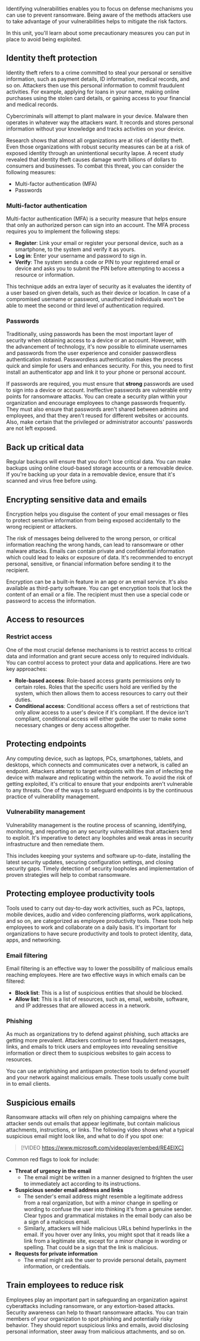 Identifying vulnerabilities enables you to focus on defense mechanisms you can use to prevent ransomware. Being aware of the methods attackers use to take advantage of your vulnerabilities helps to mitigate the risk factors.

In this unit, you'll learn about some precautionary measures you can put in place to avoid being exploited.

## Identity theft protection

Identity theft refers to a crime committed to steal your personal or sensitive information, such as payment details, ID information, medical records, and so on. Attackers then use this personal information to commit fraudulent activities. For example, applying for loans in your name, making online purchases using the stolen card details, or gaining access to your financial and medical records.

Cybercriminals will attempt to plant malware in your device. Malware then operates in whatever way the attackers want. It records and stores personal information without your knowledge and tracks activities on your device.

Research shows that almost all organizations are at risk of identity theft. Even those organizations with robust security measures can be at a risk of exposed identity through an unintentional security lapse. A recent study revealed that identity theft causes damage worth billions of dollars to consumers and businesses. To combat this threat, you can consider the following measures:

- Multi-factor authentication (MFA)
- Passwords

### Multi-factor authentication

Multi-factor authentication (MFA) is a security measure that helps ensure that only an authorized person can sign into an account. The MFA process requires you to implement the following steps:

- **Register**: Link your email or register your personal device, such as a smartphone, to the system and verify it as yours.
- **Log in**: Enter your username and password to sign in.
- **Verify**: The system sends a code or PIN to your registered email or device and asks you to submit the PIN before attempting to access a resource or information.

This technique adds an extra layer of security as it evaluates the identity of a user based on given details, such as their device or location. In case of a compromised username or password, unauthorized individuals won't be able to meet the second or third level of authentication required.

### Passwords

Traditionally, using passwords has been the most important layer of security when obtaining access to a device or an account. However, with the advancement of technology, it's now possible to eliminate usernames and passwords from the user experience and consider passwordless authentication instead. Passwordless authentication makes the process quick and simple for users and enhances security. For this, you need to first install an authenticator app and link it to your phone or personal account.

If passwords are required, you must ensure that **strong** passwords are used to sign into a device or account. Ineffective passwords are vulnerable entry points for ransomware attacks. You can create a security plan within your organization and encourage employees to change passwords frequently. They must also ensure that passwords aren't shared between admins and employees, and that they aren't reused for different websites or accounts. Also, make certain that the privileged or administrator accounts' passwords are not left exposed.

## Back up critical data

Regular backups will ensure that you don't lose critical data. You can make backups using online cloud-based storage accounts or a removable device. If you're backing up your data in a removable device, ensure that it's scanned and virus free before using.

## Encrypting sensitive data and emails

Encryption helps you disguise the content of your email messages or files to protect sensitive information from being exposed accidentally to the wrong recipient or attackers.

The risk of messages being delivered to the wrong person, or critical information reaching the wrong hands, can lead to ransomware or other malware attacks. Emails can contain private and confidential information which could lead to leaks or exposure of data. It's recommended to encrypt personal, sensitive, or financial information before sending it to the recipient.

Encryption can be a built-in feature in an app or an email service. It's also available as third-party software. You can get encryption tools that lock the content of an email or a file. The recipient must then use a special code or password to access the information.

## Access to resources

### Restrict access

One of the most crucial defense mechanisms is to restrict access to critical data and information and grant secure access only to required individuals. You can control access to protect your data and applications. Here are two key approaches:

- **Role-based access**: Role-based access grants permissions only to certain roles. Roles that the specific users hold are verified by the system, which then allows them to access resources to carry out their duties.
- **Conditional access**: Conditional access offers a set of restrictions that only allow access to a user's device if it's compliant. If the device isn't compliant, conditional access will either guide the user to make some necessary changes or deny access altogether.

## Protecting endpoints

Any computing device, such as laptops, PCs, smartphones, tablets, and desktops, which connects and communicates over a network, is called an endpoint. Attackers attempt to target endpoints with the aim of infecting the device with malware and replicating within the network. To avoid the risk of getting exploited, it's critical to ensure that your endpoints aren't vulnerable to any threats. One of the ways to safeguard endpoints is by the continuous practice of vulnerability management.

### Vulnerability management

Vulnerability management is the routine process of scanning, identifying, monitoring, and reporting on any security vulnerabilities that attackers tend to exploit. It's imperative to detect any loopholes and weak areas in security infrastructure and then remediate them.

This includes keeping your systems and software up-to-date, installing the latest security updates, securing configuration settings, and closing security gaps. Timely detection of security loopholes and implementation of proven strategies will help to combat ransomware.

## Protecting employee productivity tools

Tools used to carry out day-to-day work activities, such as PCs, laptops, mobile devices, audio and video conferencing platforms, work applications, and so on, are categorized as employee productivity tools. These tools help employees to work and collaborate on a daily basis. It's important for organizations to have secure productivity and tools to protect identity, data, apps, and networking.

### Email filtering

Email filtering is an effective way to lower the possibility of malicious emails reaching employees. Here are two effective ways in which emails can be filtered:

- **Block list**: This is a list of suspicious entities that should be blocked.
- **Allow list**: This is a list of resources, such as, email, website, software, and IP addresses that are allowed access in a network.

### Phishing

As much as organizations try to defend against phishing, such attacks are getting more prevalent. Attackers continue to send fraudulent messages, links, and emails to trick users and employees into revealing sensitive information or direct them to suspicious websites to gain access to resources.

You can use antiphishing and antispam protection tools to defend yourself and your network against malicious emails. These tools usually come built in to email clients.

## Suspicious emails

Ransomware attacks will often rely on phishing campaigns where the attacker sends out emails that appear legitimate, but contain malicious attachments, instructions, or links. The following video shows what a typical suspicious email might look like, and what to do if you spot one:

> [!VIDEO https://www.microsoft.com/videoplayer/embed/RE4EIXC]

Common red flags to look for include:

- **Threat of urgency in the email**
  - The email might be written in a manner designed to frighten the user to immediately act according to its instructions.
- **Suspicious sender email address and links**
  - The sender's email address might resemble a legitimate address from a real organization, but with a minor change in spelling or wording to confuse the user into thinking it's from a genuine sender. Clear typos and grammatical mistakes in the email body can also be a sign of a malicious email.
  - Similarly, attackers will hide malicious URLs behind hyperlinks in the email. If you hover over any links, you might spot that it reads like a link from a legitimate site, except for a minor change in wording or spelling. That could be a sign that the link is malicious.
- **Requests for private information**
  - The email might ask the user to provide personal details, payment information, or credentials.

## Train employees to reduce risk

Employees play an important part in safeguarding an organization against cyberattacks including ransomware, or any extortion-based attacks. Security awareness can help to thwart ransomware attacks. You can train members of your organization to spot phishing and potentially risky behavior. They should report suspicious links and emails, avoid disclosing personal information, steer away from malicious attachments, and so on.
